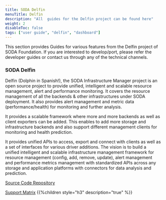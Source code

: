 ```yaml
---
title: SODA Delfin
menuTitle: Delfin
description: "All  guides for the Delfin project can be found here"
weight: 2
disableToc: false
tags: ["user guide", "delfin", "dashboard"] 
---
```

This section provides Guides for various features from the Delfin project of SODA Foundation. If you are interested to develop/port, please refer the developer guides or contact us through any of the technical channels.

### SODA Delfin

Delfin (Dolphin in Spanish!), the SODA Infrastructure Manager project is an open source project to provide unified, intelligent and scalable resource management, alert and performance monitoring. It covers the resource management of all the backends & other infrastructures under SODA deployment. It also provides  alert management and metric data (performance/health) for monitoring and further analysis.

It provides a scalable framework where more and more backends as well as client exporters can be added. This enables to add more storage and infrastructure backends and also support different management clients for monitoring and health prediction.

It provides unified APIs to access, export and connect with clients as well as a set of interfaces for various driver additions.
The vision is to build a unified intelligent and scalable infrastructure management framework for resource management (config, add, remove, update), alert management and performance metrics management with standardized APIs across any storage and application platforms with connectors for data analysis and prediction.

[Source Code Repository](https://github.com/sodafoundation/delfin)

[Support Matrix](https://docs.sodafoundation.io/projects/delfin/support-matrix/)
{{%children style="h3" description="true" %}}
  